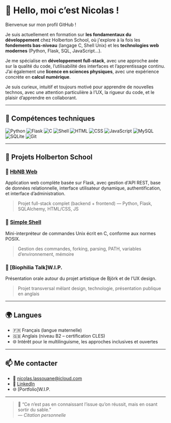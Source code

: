 # 👋 Hello, moi c’est Nicolas !

Bienvenue sur mon profil GitHub !  

Je suis actuellement en formation sur **les fondamentaux du développement** chez Holberton School, où j'explore à la fois les **fondements bas-niveau** (langage C, Shell Unix) et les **technologies web modernes** (Python, Flask, SQL, JavaScript…).  

Je me spécialise en **développement full-stack**, avec une approche axée sur la qualité du code, l’utilisabilité des interfaces et l’apprentissage continu.  
J’ai également une **licence en sciences physiques**, avec une expérience concrète en **calcul numérique**.

Je suis curieux, intuitif et toujours motivé pour apprendre de nouvelles technos, avec une attention particulière à l’UX, la rigueur du code, et le plaisir d’apprendre en collaborant.

---

## 🧰 Compétences techniques

![Python](https://img.shields.io/badge/-Python-3776AB?logo=python&logoColor=white&style=for-the-badge)
![Flask](https://img.shields.io/badge/-Flask-000000?logo=flask&style=for-the-badge)
![C](https://img.shields.io/badge/-C-00599C?logo=c&logoColor=white&style=for-the-badge)
![Shell](https://img.shields.io/badge/-Shell-121011?logo=gnu-bash&logoColor=white&style=for-the-badge)
![HTML](https://img.shields.io/badge/-HTML5-E34F26?logo=html5&logoColor=white&style=for-the-badge)
![CSS](https://img.shields.io/badge/-CSS3-1572B6?logo=css3&logoColor=white&style=for-the-badge)
![JavaScript](https://img.shields.io/badge/-JavaScript-F7DF1E?logo=javascript&logoColor=black&style=for-the-badge)
![MySQL](https://img.shields.io/badge/-MySQL-4479A1?logo=mysql&logoColor=white&style=for-the-badge)
![SQLite](https://img.shields.io/badge/-SQLite-003B57?logo=sqlite&logoColor=white&style=for-the-badge)
![Git](https://img.shields.io/badge/-Git-F05032?logo=git&logoColor=white&style=for-the-badge)

---

## 🚀 Projets Holberton School

### 🔧 [HbNB Web](https://github.com/turtle-nest/holberton-hbnb)
Application web complète basée sur Flask, avec gestion d'API REST, base de données relationnelle, interface utilisateur dynamique, authentification, et interface d’administration.  
> Projet full-stack complet (backend + frontend) — Python, Flask, SQLAlchemy, HTML/CSS, JS

### 🐚 [Simple Shell](https://github.com/turtle-nest/holbertonschool-simple_shell)
Mini-interpréteur de commandes Unix écrit en C, conforme aux normes POSIX.  
> Gestion des commandes, forking, parsing, PATH, variables d’environnement, mémoire

### 🧠 [Biophilia Talk]W.I.P.
Présentation orale autour du projet artistique de Björk et de l’UX design.  
> Projet transversal mêlant design, technologie, présentation publique en anglais

---

## 🌍 Langues

- 🇫🇷 Français (langue maternelle)
- 🇬🇧 Anglais (niveau B2 – certification CLES)
- 🌐 Intérêt pour le multilinguisme, les approches inclusives et ouvertes

---

## 📫 Me contacter

- 📧 nicolas.lassouane@icloud.com
- 💼 [LinkedIn](https://www.linkedin.com/in/nicolas-lassouane)
- 🌐 [Portfolio]W.I.P.

---

> 🐢 “Ce n’est pas en connaissant l’issue qu’on réussit, mais en osant sortir du sable.”  
> — *Citation personnelle*

